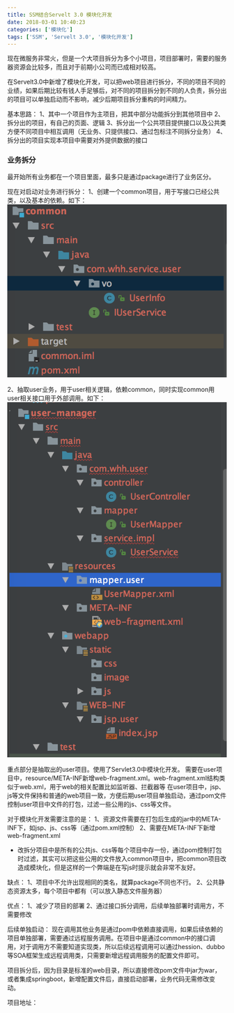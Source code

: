 ```yaml
---
title: SSM结合Servelt 3.0 模块化开发
date: 2018-03-01 10:40:23
categories: ['模块化']
tags: ['SSM', 'Servelt 3.0', '模块化开发']
---
```


现在微服务非常火，但是一个大项目拆分为多个小项目，项目部署时，需要的服务器资源会比较多，而且对于前期小公司而已成相对较高。

在Servelt3.0中新增了模块化开发，可以把web项目进行拆分，不同的项目不同的业绩，如果后期比较有钱人手足够后，对不同的项目拆分到不同的人负责，拆分出的项目可以单独启动而不影响，减少后期项目拆分重构的时间精力。

基本思路：
1、其中一个项目作为主项目，把其中部分功能拆分到其他项目中
2、拆分出的项目，有自己的页面、逻辑
3、拆分出一个公共项目提供接口以及公共类方便不同项目中相互调用（无业务、只提供接口、通过包标注不同拆分业务）
4、拆分出的项目实现本项目中需要对外提供数据的接口

<!-- more -->
### 业务拆分
最开始所有业务都在一个项目里面，最多只是通过package进行了业务区分。

现在对启动对业务进行拆分：
1、创建一个common项目，用于写接口已经公共类，以及基本的依赖。如下：
![](/images/old/20180301屏幕快照2018-03-01下午3.30.13.png)

2、抽取user业务，用于user相关逻辑，依赖common，同时实现common用user相关接口用于外部调用。如下：
![](/images/old/20180301屏幕快照2018-03-01下午3.32.52.png)

重点部分是抽取出的user项目。使用了Servlet3.0中模块化开发。
需要在user项目中，resource/META-INF新增web-fragment.xml。web-fragment.xml结构类似于web.xml，用于web的相关配置比如监听器、拦截器等
在user项目中，jsp、js等文件保持和普通的web项目一致，方便后期user项目单独启动，通过pom文件控制user项目中文件的打包，过滤一些公用的js、css等文件。

对于模块化开发需要注意的是：
1、资源文件需要在打包后生成的jar中的META-INF下，如jsp、js、css等（通过pom.xml控制）
2、需要在META-INF下新增web-fragment.xml

* 改拆分项目中是所有的公共js、css等每个项目中存一份，通过pom控制打包时过滤，其实可以把这些公用的文件放入common项目中，把common项目改造成模块化，但是这样的一个弊端是在写js时提示就会非常不友好。

缺点：
1、项目中不允许出现相同的类名，就算package不同也不行。
2、公共静态资源太多，每个项目中都有（可以放入静态文件服务器）

优点：
1、减少了项目的部署
2、通过接口拆分调用，后续单独部署时调用方，不需要修改

后续单独启动：
现在调用其他业务是通过pom中依赖直接调用，如果后续依赖的项目单独部署，需要通过远程服务调用。在项目中是通过common中的接口调用，对于调用方不需要知道实现类，所以后续远程调用可以通过hession、dubbo等SOA框架生成远程调用类，只需要新增远程调用服务的配置文件即可。

项目拆分后，因为目录是标准的web目录，所以直接修改pom文件中jar为war，或者集成springboot，新增配置文件后，直接启动部署，业务代码无需修改变动。

项目地址：

